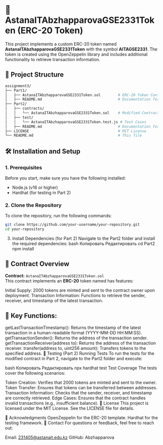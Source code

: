 # 🚀 AstanaITAbzhapparovaGSE2331Token (ERC-20 Token)

This project implements a custom ERC-20 token named **AstanaITAbzhapparovaGSE2331Token** with the symbol **AITAGSE2331**. The token is created using the OpenZeppelin library and includes additional functionality to retrieve transaction information.

## 📁 Project Structure

```bash
assignment3/
├── Part1/
│   ├── AstanaITAbzhapparovaGSE2331Token.sol        # ERC-20 Token Contract
│   ├── README.md                                   # Documentation for Part 1
├── Part2/
│   ├── contracts/
│   │   └── AstanaITAbzhapparovaGSE2331Token.sol    # Modified Contract
│   ├── test/
│   │   └── AstanaITAbzhapparovaGSE2331Token.test.js # Test Cases
│   ├── README.md                                   # Documentation for Part 2
├── LICENSE                                         # MIT License
└── README.md                                       # This file
```
## 🛠️ Installation and Setup

### 1. Prerequisites
Before you start, make sure you have the following installed:

- Node.js (v16 or higher)
- Hardhat (for testing in Part 2)

### 2. Clone the Repository
To clone the repository, run the following commands:

```bash
git clone https://github.com/your-username/your-repository.git
cd your-repository
```
3. Install Dependencies (for Part 2)
Navigate to the Part2 folder and install the required dependencies:
bash
Копировать
Редактировать
cd Part2
npm install
## 📜 Contract Overview
**Contract:** `AstanaITAbzhapparovaGSE2331Token.sol`  
This contract implements an **ERC-20** token named has features:

Initial Supply: 2000 tokens are minted and sent to the contract owner upon deployment.
Transaction Information: Functions to retrieve the sender, receiver, and timestamp of the latest transaction.
## 🔑 Key Functions:
getLastTransactionTimestamp(): Returns the timestamp of the latest transaction in a human-readable format (YYYY-MM-DD HH:MM:SS).
getTransactionSender(): Returns the address of the transaction sender.
getTransactionReceiver(address to): Returns the address of the transaction receiver.
transfer(address to, uint256 amount): Transfers tokens to the specified address.
🧪 Testing (Part 2)
Running Tests
To run the tests for the modified contract in Part 2, navigate to the Part2 folder and execute:

bash
Копировать
Редактировать
npx hardhat test
Test Coverage
The tests cover the following scenarios:

Token Creation: Verifies that 2000 tokens are minted and sent to the owner.
Token Transfer: Ensures that tokens can be transferred between addresses.
Transaction Information: Checks that the sender, receiver, and timestamp are correctly retrieved.
Edge Cases: Ensures that the contract handles invalid transactions (e.g., insufficient balance).
📄 License
This project is licensed under the MIT License. See the LICENSE file for details.

🙏 Acknowledgments
OpenZeppelin for the ERC-20 template.
Hardhat for the testing framework.
📧 Contact
For questions or feedback, feel free to reach out:

Email: 231405@astanait.edu.kz
GitHub: Abzhapparova
